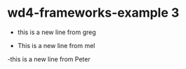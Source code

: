 # wd4-frameworks-example 3

- this is a new line from greg

- This is a new line from mel

-this is a new line from Peter